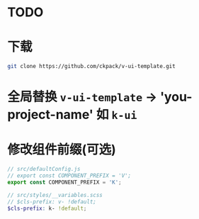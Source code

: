 # TODO

# 下载

```bash
git clone https://github.com/ckpack/v-ui-template.git
```

# 全局替换 `v-ui-template` -> 'you-project-name' 如 `k-ui`

# 修改组件前缀(可选)

```js
// src/defaultConfig.js
// export const COMPONENT_PREFIX = 'V';
export const COMPONENT_PREFIX = 'K';
```

```scss
// src/styles/__variables.scss
// $cls-prefix: v- !default;
$cls-prefix: k- !default;
```
